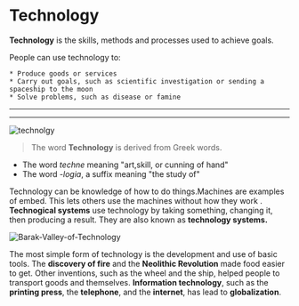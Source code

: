 
<!-- headings -->
# Technology

<!-- strong -->
**Technology** is the skills, methods and processes used to achieve goals.

People can use technology to:

<!-- UL -->
    * Produce goods or services 
    * Carry out goals, such as scientific investigation or sending a spaceship to the moon
    * Solve problems, such as disease or famine
<!-- horizontal rule -->

---
___

<!-- images -->
![technolgy](https://media.istockphoto.com/photos/innovation-and-science-concept-picture-id1177116437?k=6&m=1177116437&s=612x612&w=0&h=kbSnR5BnEtBeOzBp8bCXM48SEUffNw-c3Z1l7F7U_A0=)
<!-- blockqoute -->
>The word <!-- strong--> **Technology** is derived from Greek words.

   * The word <!-- italic --> *techne* meaning "art,skill, or cunning of hand"
   * The word <!-- italic --> *-logia*, a suffix meaning "the study of"

Technology can be knowledge of how to do things.Machines are examples of embed. This lets others use the machines without how they work . <!-- strong -->
**Technogical systems** use technology by taking something, changing it, then producing a result. They are also known as <!-- strong -->
**technology systems.**

<!-- images -->
![Barak-Valley-of-Technology](https://www.bvit.in/images/banner1.jpg)

The most simple form of technology is the development and use of basic tools. The <!-- strong --> **discovery of fire** and the **Neolithic Revolution** made food easier to get. Other inventions, such as the wheel and the ship, helped people to transport goods and themselves. <!-- strong -->
**Information technology**, such as the **printing press**, the **telephone**, and the **internet**, has lead to **globalization**.





 




